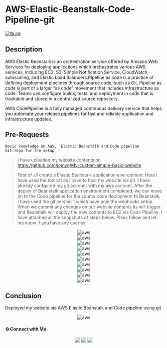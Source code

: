# AWS-Elastic-Beanstalk-Code-Pipeline-git

[![Build](https://travis-ci.org/joemccann/dillinger.svg?branch=master)](https://travis-ci.org/joemccann/dillinger)

## Description

AWS Elastic Beanstalk is an orchestration service offered by Amazon Web Services for deploying applications which orchestrates various AWS services, including EC2, S3, Simple Notification Service, CloudWatch, autoscaling, and Elastic Load Balancers.Pipeline as code is a practice of defining deployment pipelines through source code, such as Git. Pipeline as code is part of a larger “as code” movement that includes infrastructure as code. Teams can configure builds, tests, and deployment in code that is trackable and stored in a centralized source repository.

AWS CodePipeline is a fully managed continuous delivery service that helps you automate your release pipelines for fast and reliable application and infrastructure updates.

## Pre-Requests
```
Basic knowledge on AWS,  Elastic Beanstalk and Code pipeline
Git repo for the setup
```
> I have uploaded my website contents on https://github.com/jomyg/My-custom-simple-basic-website

> First of all create a Elastic Beanstalk application environment, Here i have used the tomcat as i have to host my website via git. I have already confgured my git account with my aws account.
> After the deploy of Beanstalk application environment completed, we can move on to the Code pipeline for the source code deployment to Beanstalk, I have used the git version 1 which have only the webhooks setup. When we commit any changes on our website contents its will trigger and Beanstalk will deploy the new contents to EC2 via Code PIpeline. I have attached all the snapshots of steps below. Pleas follow and let me know if you have any queries. 


<center><img alt="aws" src="1-beanstalk.png"> </img></center>
<center><img alt="aws" src="creationinprogress-02.png"> </img></center>
<center><img alt="aws" src="creationcompleted-03.png"> </img></center>
<center><img alt="aws" src="4-pipeline-creation.png"> </img></center>
<center><img alt="aws" src="7-creation.png"> </img></center>
<center><img alt="aws" src="10-site.png"> </img></center>
<center><img alt="aws" src="11-secondcommitdoneongit.png"> </img></center>
<center><img alt="aws" src="12.png"> </img></center>
<center><img alt="aws" src="13-changes-triggers.png"> </img></center>
<center><img alt="aws" src="14site.png"> </img></center>


## Conclusion

Deployed my website via AWS Elastic Beanstalk and Code pipeline using git

<center><img alt="aws" src=""> </img></center>

#### ⚙️ Connect with Me

<p align="center">
<a href="mailto:jomyambattil@gmail.com"><img src="https://img.shields.io/badge/Gmail-D14836?style=for-the-badge&logo=gmail&logoColor=white"/></a>
<a href="https://www.linkedin.com/in/jomygeorge11"><img src="https://img.shields.io/badge/LinkedIn-0077B5?style=for-the-badge&logo=linkedin&logoColor=white"/></a> 
<a href="https://www.instagram.com/therealjomy"><img src="https://img.shields.io/badge/Instagram-E4405F?style=for-the-badge&logo=instagram&logoColor=white"/></a><br />
